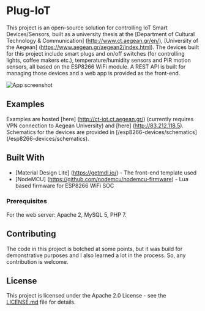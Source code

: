 # Plug-IoT

This project is an open-source solution for controlling IoT Smart Devices/Sensors, built as a university thesis at the [Department of Cultural Technology & Communication] (http://www.ct.aegean.gr/en/), [University of the Aegean] (https://www.aegean.gr/aegean2/index.html). The devices built for this project include smart plugs and on/off switches (for controlling lights, coffee makers etc.), temperature/humidity sensors and PIR motion sensors, all based on the ESP8266 WiFi module. A REST API is built for managing those devices and a web app is provided as the front-end.

![App screenshot](https://panosmazarakis.files.wordpress.com/2016/10/web-scr-2-1.jpg "Web App")


## Examples

Examples are hosted [here] (http://ct-iot.ct.aegean.gr/) (currently requires VPN connection to Aegean University) and [here] (http://83.212.118.5). Schematics for the devices are provided in [/esp8266-devices/schematics] (/esp8266-devices/schematics).

## Built With

* [Material Design Lite] (https://getmdl.io/) - The front-end template used
* [NodeMCU] (https://github.com/nodemcu/nodemcu-firmware) - Lua based firmware for ESP8266 WiFi SOC

### Prerequisites

For the web server: Apache 2, MySQL 5, PHP 7.

## Contributing

The code in this project is botched at some points, but it was build for demonstrative purposes and I also learned a lot in the process. So, any contribution is welcome.

## License

This project is licensed under the Apache 2.0 License - see the [LICENSE.md](LICENSE.md) file for details.